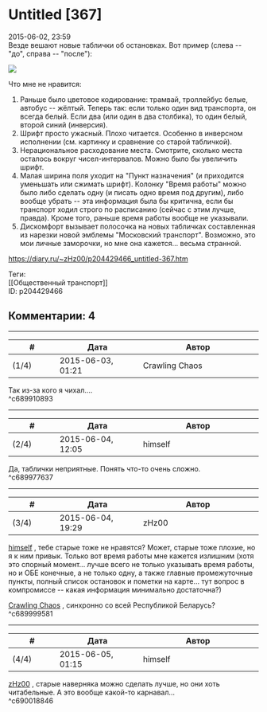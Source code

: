 Untitled [367]
==============

  
2015-06-02, 23:59  
 Везде вешают новые таблички об остановках. Вот пример (слева -- "до", справа -- "после"):   
   
   [![](http://i.imgur.com/SdAZQ9cl.jpg)](http://i.imgur.com/SdAZQ9c.jpg)     
   
 Что мне не нравится:   
 1. Раньше было цветовое кодирование: трамвай, троллейбус белые, автобус -- жёлтый. Теперь так: если только один вид транспорта, он всегда белый. Если два (или один в два столбика), то один белый, второй синий (инверсия).   
 2. Шрифт просто ужасный. Плохо читается. Особенно в инверсном исполнении (см. картинку и сравнение со старой табличкой).   
 3. Нерациональное расходование места. Смотрите, сколько места осталось вокруг чисел-интервалов. Можно было бы увеличить шрифт.   
 4. Малая ширина поля уходит на "Пункт назначения" (и приходится уменьшать или сжимать шрифт). Колонку "Время работы" можно было либо сделать одну (и писать одно время под другим), либо вообще убрать -- эта информация была бы критична, если бы транспорт ходил строго по расписанию (сейчас с этим лучше, правда). Кроме того, раньше время работы вообще не указывали.   
 5. Дискомфорт вызывает полосочка на новых табличках составленная из нарезки новой эмблемы "Московский транспорт". Возможно, это мои личные заморочки, но мне она кажется... весьма странной.   
  
<https://diary.ru/~zHz00/p204429466_untitled-367.htm>  
  
Теги:  
[[Общественный транспорт]]  
ID: p204429466  


Комментарии: 4
--------------

  


---



|         #         |              Дата              |                     Автор                     |           ID           |
| --- | --- | --- | --- |
| (1/4) | 2015-06-03, 01:21 | Crawling Chaos | c689910893 |

  
 Так из-за кого я чихал....   
 ^c689910893

---



|         #         |              Дата              |                     Автор                     |           ID           |
| --- | --- | --- | --- |
| (2/4) | 2015-06-04, 12:05 | himself | c689977637 |

  
 Да, таблички неприятные. Понять что-то очень сложно.   
 ^c689977637

---



|         #         |              Дата              |                     Автор                     |           ID           |
| --- | --- | --- | --- |
| (3/4) | 2015-06-04, 19:29 | zHz00 | c689999581 |

  
  [himself](http://himself.diary.ru "void")  , тебе старые тоже не нравятся? Может, старые тоже плохие, но я к ним привык. Только вот время работы мне кажется излишним (хотя это спорный момент... лучше всего не только указывать время работы, но и ОБЕ конечные, а не только одну, а также главные промежуточные пункты, полный список остановок и пометки на карте... тут вопрос в компромиссе -- какая информация минимально достаточна?)   
   
  [Crawling Chaos](http://degozaru.diary.ru "de gozaru")  , синхронно со всей Республикой Беларусь?   
 ^c689999581

---



|         #         |              Дата              |                     Автор                     |           ID           |
| --- | --- | --- | --- |
| (4/4) | 2015-06-05, 01:15 | himself | c690018846 |

  
  [zHz00](https://zHz00.diary.ru "Untitled")  , старые наверняка можно сделать лучше, но они хоть читабельные. А это вообще какой-то карнавал...   
 ^c690018846